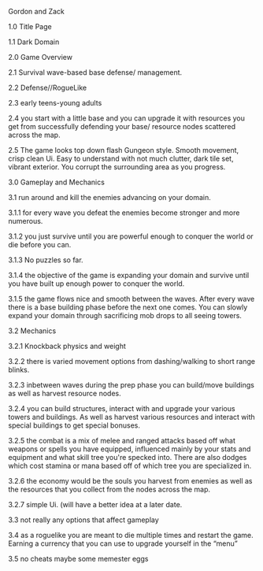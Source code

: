 Gordon and Zack

1.0 Title Page

1.1 Dark Domain
  
2.0 Game Overview

2.1 Survival wave-based base defense/ management.
	
2.2 Defense//RogueLike
	
2.3 early teens-young adults
	
2.4 you start with a little base and you can upgrade it with resources you get from successfully defending your base/ resource nodes scattered across the map.
  
2.5 The game looks top down flash Gungeon style. Smooth movement, crisp clean Ui. Easy to understand with not much clutter, dark tile set, vibrant exterior. You corrupt the surrounding area as you progress.
  
3.0 Gameplay and Mechanics

3.1 run around and kill the enemies advancing on your domain.
	
3.1.1 for every wave you defeat the enemies become stronger and more numerous.
		
3.1.2 you just survive until you are powerful enough to conquer the world or die before you can.
		
3.1.3 No puzzles so far.
		
3.1.4 the objective of the game is expanding your domain and survive until you have built up enough power to conquer the world.
    
3.1.5 the game flows nice and smooth between the waves. After every wave there is a base building phase before the next one comes. You can slowly expand your domain through sacrificing mob drops to all seeing towers.
  
3.2 Mechanics
	
3.2.1 Knockback physics and weight
		
3.2.2 there is varied movement options from dashing/walking to short range blinks.
		
3.2.3 inbetween waves during the prep phase you can build/move buildings as well as harvest resource nodes.
		
3.2.4 you can build structures, interact with and upgrade your various towers and buildings. As well as harvest various resources and interact with special buildings to get special bonuses.
    
3.2.5 the combat is a mix of melee and ranged attacks based off what weapons or spells you have equipped, influenced mainly by your stats and equipment and what skill tree you're specked into. There are also dodges which cost stamina or mana based off of which tree you are specialized in.
    
3.2.6 the economy would be the souls you harvest from enemies as well as the resources that you collect from the nodes across the map.
    
3.2.7 simple Ui. (will have a better idea at a later date.
		
3.3 not really any options that affect gameplay
	
3.4 as a roguelike you are meant to die multiple times and restart the game. Earning a currency that you can use to upgrade yourself in the “menu”
	
3.5 no cheats maybe some memester eggs
